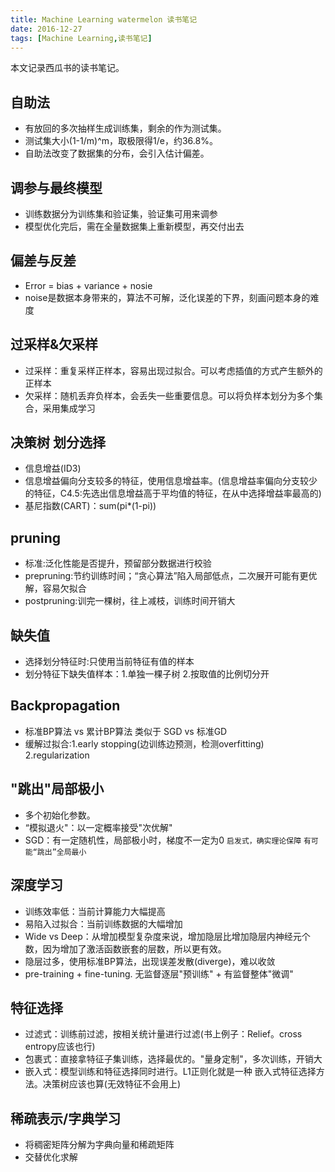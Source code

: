 ```yaml
---
title: Machine Learning watermelon 读书笔记
date: 2016-12-27
tags: [Machine Learning,读书笔记]
---
```


本文记录西瓜书的读书笔记。

<!--more-->
## 自助法 ##
- 有放回的多次抽样生成训练集，剩余的作为测试集。
- 测试集大小(1-1/m)^m，取极限得1/e，约36.8%。
- 自助法改变了数据集的分布，会引入估计偏差。


## 调参与最终模型 ##
- 训练数据分为训练集和验证集，验证集可用来调参
- 模型优化完后，需在全量数据集上重新模型，再交付出去


## 偏差与反差 ##
- Error = bias + variance + nosie
- noise是数据本身带来的，算法不可解，泛化误差的下界，刻画问题本身的难度

## 过采样&欠采样 ##
- 过采样：重复采样正样本，容易出现过拟合。可以考虑插值的方式产生额外的正样本
- 欠采样：随机丢弃负样本，会丢失一些重要信息。可以将负样本划分为多个集合，采用集成学习

## 决策树 划分选择 ##
- 信息增益(ID3)
- 信息增益偏向分支较多的特征，使用信息增益率。(信息增益率偏向分支较少的特征，C4.5:先选出信息增益高于平均值的特征，在从中选择增益率最高的)
- 基尼指数(CART)：sum(pi*(1-pi))

## pruning ##
- 标准:泛化性能是否提升，预留部分数据进行校验
- prepruning:节约训练时间；“贪心算法”陷入局部低点，二次展开可能有更优解，容易欠拟合
- postpruning:训完一棵树，往上减枝，训练时间开销大

## 缺失值 ##
- 选择划分特征时:只使用当前特征有值的样本
- 划分特征下缺失值样本：1.单独一棵子树 2.按取值的比例切分开

## Backpropagation ##
- 标准BP算法 vs 累计BP算法 类似于 SGD vs 标准GD
- 缓解过拟合:1.early stopping(边训练边预测，检测overfitting) 2.regularization

## "跳出"局部极小 ##
- 多个初始化参数。
- “模拟退火"：以一定概率接受"次优解"
- SGD：有一定随机性，局部极小时，梯度不一定为0
 `启发式，确实理论保障` `有可能“跳出”全局最小`

## 深度学习 ##
- 训练效率低：当前计算能力大幅提高
- 易陷入过拟合：当前训练数据的大幅增加
- Wide vs Deep：从增加模型复杂度来说，增加隐层比增加隐层内神经元个数，因为增加了激活函数嵌套的层数，所以更有效。
- 隐层过多，使用标准BP算法，出现误差发散(diverge)，难以收敛
- pre-training + fine-tuning. 无监督逐层"预训练" + 有监督整体"微调"

## 特征选择 ##
- 过滤式：训练前过滤，按相关统计量进行过滤(书上例子：Relief。cross entropy应该也行)
- 包裹式：直接拿特征子集训练，选择最优的。"量身定制"，多次训练，开销大
- 嵌入式：模型训练和特征选择同时进行。L1正则化就是一种	嵌入式特征选择方法。决策树应该也算(无效特征不会用上)

## 稀疏表示/字典学习 ##
- 将稠密矩阵分解为字典向量和稀疏矩阵
- 交替优化求解